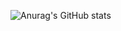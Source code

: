 ![Anurag's GitHub stats](https://github-readme-stats.vercel.app/api?username=killman122&show_icons=true&theme=radical)
